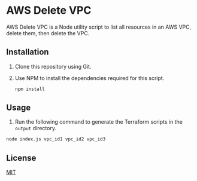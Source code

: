# AWS Delete VPC

AWS Delete VPC is a Node utility script to list all resources in an AWS VPC, delete them, then delete the VPC. 

## Installation

1. Clone this repository using Git.

2. Use NPM to install the dependencies required for this script. 

    ```bash
    npm install
    ```

## Usage

1. Run the following command to generate the Terraform scripts in the `output` directory.
```bash
node index.js vpc_id1 vpc_id2 vpc_id3
```

## License
[MIT](https://choosealicense.com/licenses/mit/)

